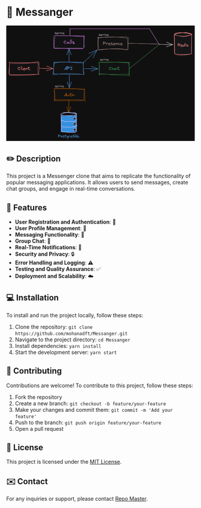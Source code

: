# 🌟 Messanger

![System design](/docs/system.png)

## ✏️ Description

This project is a Messenger clone that aims to replicate the functionality of popular messaging applications. It allows users to send messages, create chat groups, and engage in real-time conversations.

## 🚀 Features

- **User Registration and Authentication**: 🔑
- **User Profile Management**: 👤
- **Messaging Functionality**: 💬
- **Group Chat**: 👥
- **Real-Time Notifications**: 🔔
- **Security and Privacy**: 🔒
- **Error Handling and Logging**: ⚠️
- **Testing and Quality Assurance**: ✅
- **Deployment and Scalability**: ☁️

## 💻 Installation

To install and run the project locally, follow these steps:

1. Clone the repository: `git clone https://github.com/mohanadft/Messanger.git`
2. Navigate to the project directory: `cd Messanger`
3. Install dependencies: `yarn install`
4. Start the development server: `yarn start`

## 🙌 Contributing

Contributions are welcome! To contribute to this project, follow these steps:

1. Fork the repository
2. Create a new branch: `git checkout -b feature/your-feature`
3. Make your changes and commit them: `git commit -m 'Add your feature'`
4. Push to the branch: `git push origin feature/your-feature`
5. Open a pull request

## 📄 License

This project is licensed under the [MIT License](LICENSE).

## ✉️ Contact

For any inquiries or support, please contact [Repo Master](mailto:mohanadfteha@gmail.com).
